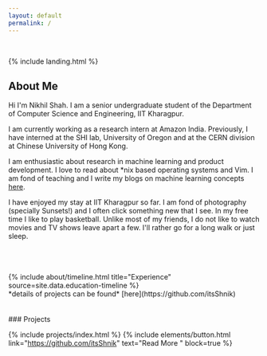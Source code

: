 ```yaml
---
layout: default
permalink: /
---
```

<br>

{% include landing.html %}



## **About Me**


Hi I'm Nikhil Shah. I am a senior undergraduate student of the Department of Computer Science and Engineering, IIT Kharagpur. 

I am currently working as a research intern at Amazon India. Previously, I have interned at the SHI lab, University of Oregon and at the CERN division at Chinese University of Hong Kong.

I am enthusiastic about research in machine learning and product development. I love to read about \*nix based operating systems and Vim. I am fond of teaching and I write my blogs on machine learning concepts [here](https://learningturtle.github.io/Blog). 

I have enjoyed my stay at IIT Kharagpur so far. I am fond of photography (specially Sunsets!) and I often click something new that I see. In my free time I like to play basketball. Unlike most of my friends, I do not like to watch movies and TV shows leave apart a few. I'll rather go for a long walk or just sleep.

<br>
<br>
<br>


<div class="row">
{% include about/timeline.html title="Experience" source=site.data.education-timeline %}
</div >
*details of projects can be found* [here](https://github.com/itsShnik)

<br>
<br>
<br>
### Projects      

{% include projects/index.html %}
{% include elements/button.html link="https://github.com/itsShnik" text="Read More " block=true %}

